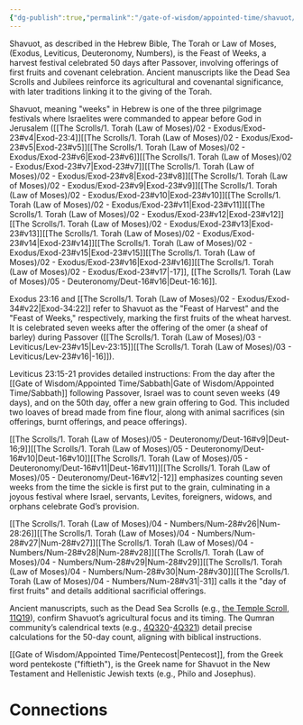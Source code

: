 ```yaml
---
{"dg-publish":true,"permalink":"/gate-of-wisdom/appointed-time/shavuot/","tags":["#GateWisdom","#AppointedTime"]}
---
```



Shavuot, as described in the Hebrew Bible, The Torah or Law of Moses, (Exodus, Leviticus, Deuteronomy, Numbers), is the Feast of Weeks, a harvest festival celebrated 50 days after Passover, involving offerings of first fruits and covenant celebration. Ancient manuscripts like the Dead Sea Scrolls and Jubilees reinforce its agricultural and covenantal significance, with later traditions linking it to the giving of the Torah.

Shavuot, meaning "weeks" in Hebrew is one of the three pilgrimage festivals where Israelites were commanded to appear before God in Jerusalem ([[The Scrolls/1. Torah (Law of Moses)/02 - Exodus/Exod-23#v4\|Exod-23:4]][[The Scrolls/1. Torah (Law of Moses)/02 - Exodus/Exod-23#v5\|Exod-23#v5]][[The Scrolls/1. Torah (Law of Moses)/02 - Exodus/Exod-23#v6\|Exod-23#v6]][[The Scrolls/1. Torah (Law of Moses)/02 - Exodus/Exod-23#v7\|Exod-23#v7]][[The Scrolls/1. Torah (Law of Moses)/02 - Exodus/Exod-23#v8\|Exod-23#v8]][[The Scrolls/1. Torah (Law of Moses)/02 - Exodus/Exod-23#v9\|Exod-23#v9]][[The Scrolls/1. Torah (Law of Moses)/02 - Exodus/Exod-23#v10\|Exod-23#v10]][[The Scrolls/1. Torah (Law of Moses)/02 - Exodus/Exod-23#v11\|Exod-23#v11]][[The Scrolls/1. Torah (Law of Moses)/02 - Exodus/Exod-23#v12\|Exod-23#v12]][[The Scrolls/1. Torah (Law of Moses)/02 - Exodus/Exod-23#v13\|Exod-23#v13]][[The Scrolls/1. Torah (Law of Moses)/02 - Exodus/Exod-23#v14\|Exod-23#v14]][[The Scrolls/1. Torah (Law of Moses)/02 - Exodus/Exod-23#v15\|Exod-23#v15]][[The Scrolls/1. Torah (Law of Moses)/02 - Exodus/Exod-23#v16\|Exod-23#v16]][[The Scrolls/1. Torah (Law of Moses)/02 - Exodus/Exod-23#v17\|-17]], [[The Scrolls/1. Torah (Law of Moses)/05 - Deuteronomy/Deut-16#v16\|Deut-16:16]].

Exodus 23:16 and [[The Scrolls/1. Torah (Law of Moses)/02 - Exodus/Exod-34#v22\|Exod-34:22]] refer to Shavuot as the "Feast of Harvest" and the "Feast of Weeks," respectively, marking the first fruits of the wheat harvest. It is celebrated seven weeks after the offering of the omer (a sheaf of barley) during Passover ([[The Scrolls/1. Torah (Law of Moses)/03 - Leviticus/Lev-23#v15\|Lev-23:15]][[The Scrolls/1. Torah (Law of Moses)/03 - Leviticus/Lev-23#v16\|-16]]).

Leviticus 23:15-21 provides detailed instructions: From the day after the [[Gate of Wisdom/Appointed Time/Sabbath\|Gate of Wisdom/Appointed Time/Sabbath]] following Passover, Israel was to count seven weeks (49 days), and on the 50th day, offer a new grain offering to God. This included two loaves of bread made from fine flour, along with animal sacrifices (sin offerings, burnt offerings, and peace offerings).

[[The Scrolls/1. Torah (Law of Moses)/05 - Deuteronomy/Deut-16#v9\|Deut-16;9]][[The Scrolls/1. Torah (Law of Moses)/05 - Deuteronomy/Deut-16#v10\|Deut-16#v10]][[The Scrolls/1. Torah (Law of Moses)/05 - Deuteronomy/Deut-16#v11\|Deut-16#v11]][[The Scrolls/1. Torah (Law of Moses)/05 - Deuteronomy/Deut-16#v12\|-12]]  emphasizes counting seven weeks from the time the sickle is first put to the grain, culminating in a joyous festival where Israel, servants, Levites, foreigners, widows, and orphans celebrate God’s provision.

[[The Scrolls/1. Torah (Law of Moses)/04 - Numbers/Num-28#v26\|Num-28:26]][[The Scrolls/1. Torah (Law of Moses)/04 - Numbers/Num-28#v27\|Num-28#v27]][[The Scrolls/1. Torah (Law of Moses)/04 - Numbers/Num-28#v28\|Num-28#v28]][[The Scrolls/1. Torah (Law of Moses)/04 - Numbers/Num-28#v29\|Num-28#v29]][[The Scrolls/1. Torah (Law of Moses)/04 - Numbers/Num-28#v30\|Num-28#v30]][[The Scrolls/1. Torah (Law of Moses)/04 - Numbers/Num-28#v31\|-31]] calls it the "day of first fruits" and details additional sacrificial offerings.

Ancient manuscripts, such as the Dead Sea Scrolls (e.g., [the Temple Scroll, 11Q19](http://dss.collections.imj.org.il/temple)), confirm Shavuot’s agricultural focus and its timing. The Qumran community’s calendrical texts (e.g., [4Q320](https://www.deadseascrolls.org.il/explore-the-archive/manuscript/4Q320-1?locale=en_US)-[4Q321](https://www.deadseascrolls.org.il/explore-the-archive/manuscript/4Q321-1?locale=en_US)) detail precise calculations for the 50-day count, aligning with biblical instructions.

[[Gate of Wisdom/Appointed Time/Pentecost\|Pentecost]], from the Greek word pentekoste ("fiftieth"), is the Greek name for Shavuot in the New Testament and Hellenistic Jewish texts (e.g., Philo and Josephus).
# Connections
